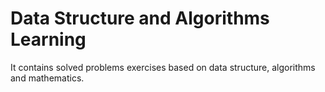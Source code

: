 # Data Structure and Algorithms Learning
It contains solved problems exercises based on data structure, algorithms and mathematics.
